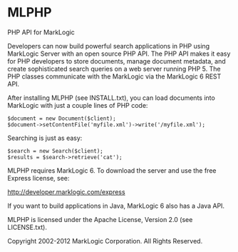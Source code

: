 # MLPHP

PHP API for MarkLogic

Developers can now build powerful search applications in PHP using MarkLogic
Server with an open source PHP API. The PHP API makes it easy for PHP
developers to store documents, manage document metadata, and create
sophisticated search queries on a web server running PHP 5. The PHP classes
communicate with the MarkLogic via the MarkLogic 6 REST API.

After installing MLPHP (see INSTALL.txt), you can load documents into
MarkLogic with just a couple lines of PHP code:

    $document = new Document($client);
    $document->setContentFile('myfile.xml')->write('/myfile.xml');

Searching is just as easy:

    $search = new Search($client);
    $results = $search->retrieve('cat');

MLPHP requires MarkLogic 6. To download the server and use the free Express
license, see:

http://developer.marklogic.com/express

If you want to build applications in Java, MarkLogic 6 also has a Java API.

MLPHP is licensed under the Apache License, Version 2.0 (see LICENSE.txt).

Copyright 2002-2012 MarkLogic Corporation.  All Rights Reserved.